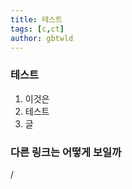 ```yaml
---
title: 테스트
tags: [c,ct]
author: gbtwld
---
```


### 테스트

1. 이것은
2. 테스트
3. 글

### 다른 링크는 어떻게 보일까


/

